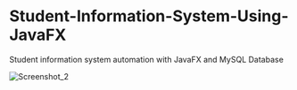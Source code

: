 # Student-Information-System-Using-JavaFX
Student information system automation with JavaFX and MySQL Database

![Screenshot_2](https://user-images.githubusercontent.com/79511355/177530151-79f4f14d-76ff-4170-a01e-891532d1e64a.png)
